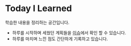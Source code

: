 # Today I Learned

학습한 내용을 정리하는 공간입니다.

- 하루를 시작하며 세웠던 계획들을 [이슈](https://github.com/khj1/TIL/issues)에서 확인 할 수 있습니다.
- 하루를 마치며 느낀 점도 간단하게 기록하고 있습니다.